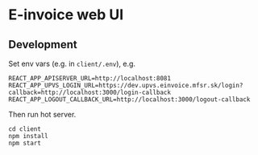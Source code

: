 # E-invoice web UI

## Development

Set env vars (e.g. in `client/.env`), e.g.
```text
REACT_APP_APISERVER_URL=http://localhost:8081
REACT_APP_UPVS_LOGIN_URL=https://dev.upvs.einvoice.mfsr.sk/login?callback=http://localhost:3000/login-callback
REACT_APP_LOGOUT_CALLBACK_URL=http://localhost:3000/logout-callback
```

Then run hot server.
```shell script
cd client
npm install
npm start
```
